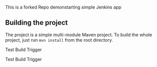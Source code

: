 This is a forked Repo demonstarting simple Jenkins app

## Building the project

The project is a simple multi-module Maven project. To build the whole project, just run `mvn install` from the root directory.

Test Build Trigger

Test Build Trigger
